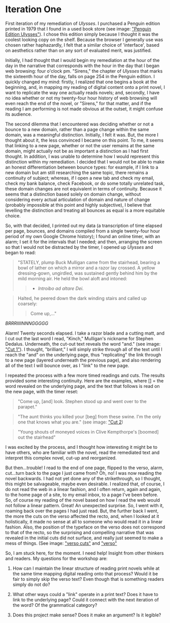 # Iteration One

First iteration of my remediation of *Ulysses*. I purchased a Penguin edition printed in 1979 that I found in a used book store (see image: ["Penguin Edition Ulysses"](http://imageshack.us/photo/my-images/607/penguineditionulysses.jpg/)). I chose this edition simply because I thought it was the coolest looking copy on the shelf. Because the browser I generally use was chosen rather haphazardly, I felt that a similar choice of 'interface', based on aesthetics rather than on any sort of evaluated merit, was justified.

Initially, I had thought that I would begin my remediation at the hour of the day in the narrative that corresponds with the hour in the day that I began web browsing: four o'clock pm. "Sirens," the chapter of *Ulysses* that marks the sixteenth hour of the day, falls on page 254 in the Penguin edition. I quickly changed my mind: firstly, I realized that one begins a book at the beginning, and, in mapping my reading of digital content onto a print novel, I want to replicate the way one actually reads novels; and, secondly, I have no idea whether or not my twenty-four hour history of web browsing will even reach the end of the novel, or "Sirens," for that matter, and if the reading I am performing is not made obvious at the outset, it might confuse its audience.

The second dilemma that I encountered was deciding whether or not a bounce to a new domain, rather than a page change within the same domain, was a meaningful distinction. Initially, I felt it was. But, the more I thought about it, the less convinced I became on this point. To me, it seems that linking to a new page, whether or not the user remains at the same domain, might actually not be as important a distinction as I had first thought. In addition, I was unable to determine how I would represent this distinction within my remediation. I decided that I would not be able to make an honest differentiation between bounce types: for example, if I link to a new domain but am still researching the same topic, there remains a continuity of subject; whereas, if I open a new tab and check my email, check my bank balance, check Facebook, or do some totally unrelated task, these domain changes are not equivalent in terms of continuity. Because it seems that a distinction based solely on domain change, without considering every actual articulation of domain and nature of change (probably impossible at this point and highly subjective), I believe that levelling the distinction and treating all bounces as equal is a more equitable choice.

So, with that decided, I printed out my data (a transcription of time elapsed per page, bounces, and domains compiled from a single twenty-four hour period of my own Google Chrome history); I found an online timer, with an alarm; I set it for the intervals that I needed; and then, arranging the screen so that I would not be distracted by the timer, I opened up *Ulysses* and began to read:

> "STATELY, plump Buck Mulligan came from the stairhead, bearing a bowl of lather on which a mirror and a razor lay crossed. A yellow dressing-gown, ungirdled, was sustained gently behind him by the mild morning air. He held the bowl aloft and intoned:
> > - *Introibo ad altare Dei.*

> Halted, he peered down the dark winding stairs and called up coarsely:
>> Come up,..."

*BRRRIIIINNNGGGGG*

Alarm! Twenty seconds elapsed. I take a razor blade and a cutting matt, and I cut out the last word I read, "Kinch," Mulligan's nickname for Stephen Dedalus. Underneath, the cut-out text reveals the word "and." (see image: ["Cut 1"](http://imageshack.us/photo/my-images/191/cut1z.jpg/)). I thought, "brilliant," I will simply strike through all of the text until I reach the "and" on the underlying page, thus "replicating" the link through to a new page (layered underneath the previous page), and also rendering all of the text I will bounce over, as I "link" to the new page. 

I repeated the process with a few more timed readings and cuts. The results provided some interesting continuity. Here are the examples, where [] = the word revealed on the underlying page, and the text that follows is read on the new page, with the timer reset:

> "Come up, [and] look.
> Stephen stood up and went over to the parapet."

> "The aunt thinks you killed your [beg] from these swine. I'm the only one that knows what you are." (see image: ["Cut 2](http://imageshack.us/photo/my-images/600/cut2z.jpg/))

> "Young shouts of moneyed voices in Clive Kempthorpe's [boomed] out the stairhead"


I was excited by the process, and I thought how interesting it might be to have others, who are familiar with the novel, read the remediated text and interpret this complex novel, cut-up and reorganized. 


But then...trouble! I read to the end of one page, flipped to the verso, alarm, cut...turn back to the page I just came from? Oh, no! I was now reading the novel backwards. I had not yet done any of the strikethrough, so I thought, this might be salvageable, maybe even desirable. I realized that, of course, I do not read the web in a linear fashion, and I often return, again and again, to the home page of a site, to my email inbox, to a page I've been before. So, of course my reading of the novel based on how I read the web would not follow a linear pattern. Great! An unexpected surprise. So, I went with it, roaming back over the pages I had just read. But, the further back I went, the more the cuts on the verso affected the recto, and, when I looked at it holistically, it made no sense at all to someone who would read it in a linear fashion. Also, the position of the typeface on the verso does not correspond to that of the recto, so the surprising and compelling narrative that was revealed in the initial cuts did not surface, and really just seemed to make a mess of things. (See image: ["verso cuts"](http://imageshack.us/photo/my-images/29/versocuts.jpg/) and ["verso"](http://imageshack.us/photo/my-images/69/versohz.jpg/)

So, I am stuck here, for the moment. I need help! Insight from other thinkers and readers. My questions for the workshop are:

1. How can I maintain the linear structure of reading print novels while at the same time mapping digital reading onto that process? Would it be fair to simply skip the verso text? Even though that is something readers simply do not do?

2. What other ways could a "link" operate in a print text? Does it have to link to the underlying page? Could it connect with the next iteration of the word? Of the grammatical category? 

3. Does this project make sense? Does it make an argument? Is it legible? 
